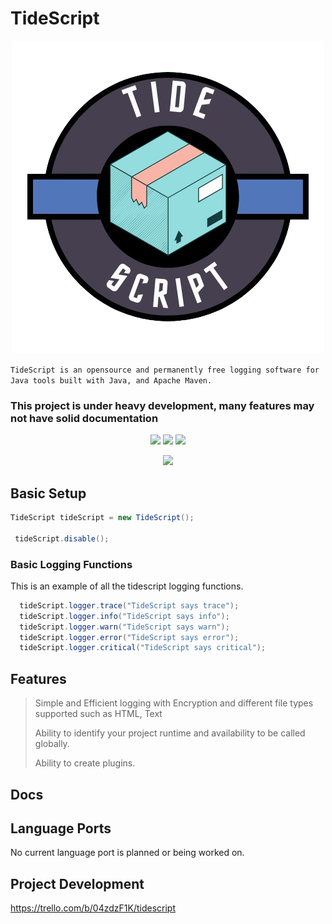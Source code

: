 #  TideScript
<p align="center">
  <a href="">
    <img src="https://github.com/Tide-Studios/TideScript/blob/resources/images/icon.png" />
  </a>
</p>

```TideScript is an opensource and permanently free logging software for Java tools built with Java, and Apache Maven.```
### **This project is under heavy development, many features may not have solid documentation**

<p align="center">
<img src="https://img.shields.io/github/downloads/Tide-Studios/TideScript/total">
<img src="https://img.shields.io/github/actions/workflow/status/Tide-Studios/TideScript/.github/workflows/maven.yml">
<img src="https://img.shields.io/github/license/Tide-Studios/TideScript">

<p align="center">

  <a href="">
    <img src="https://skillicons.dev/icons?i=java,maven&theme=light" />
  </a>
</p>

## Basic Setup
```java
TideScript tideScript = new TideScript();

 tideScript.disable();
```
### Basic Logging Functions
This is an example of all the tidescript logging functions.
```java
  tideScript.logger.trace("TideScript says trace");
  tideScript.logger.info("TideScript says info");
  tideScript.logger.warn("TideScript says warn");
  tideScript.logger.error("TideScript says error");
  tideScript.logger.critical("TideScript says critical");
```
## Features
> Simple and Efficient logging with Encryption and different file types supported such as HTML, Text
> 
> Ability to identify your project runtime and availability to be called globally.
> 
> Ability to create plugins.
## Docs
## Language Ports
No current language port is planned or being worked on.
## Project Development
https://trello.com/b/04zdzF1K/tidescript

